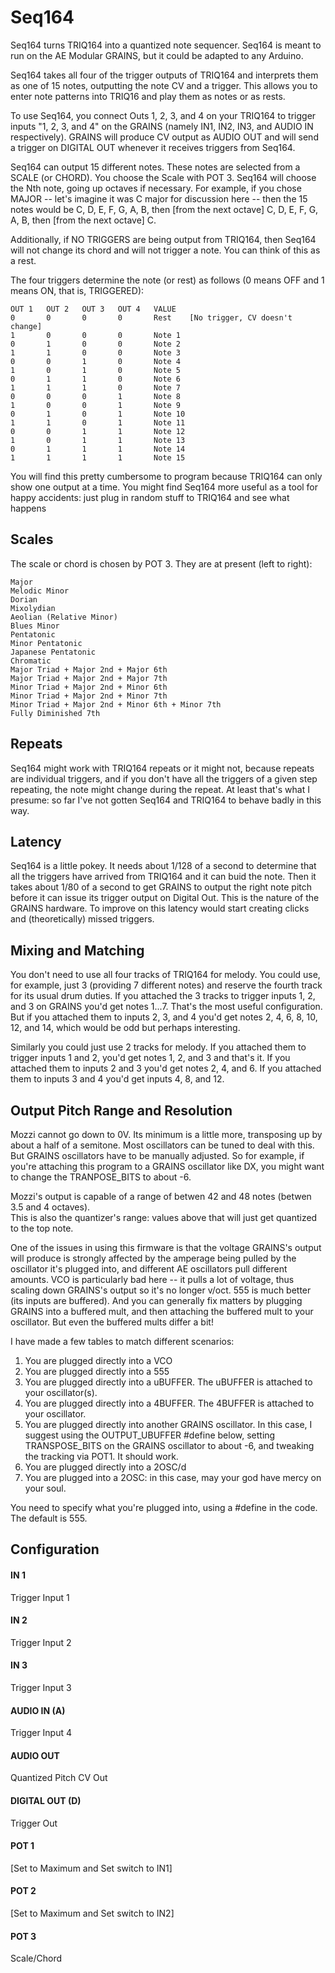 # Seq164

Seq164 turns TRIQ164 into a quantized note sequencer.  Seq164 is meant to run on the AE Modular GRAINS, 
but it could be adapted to any Arduino.

Seq164 takes all four of the trigger outputs of TRIQ164 and interprets them as one of 15 notes, outputting
the note CV and a trigger.  This allows you to enter note patterns into TRIQ16 and play them as notes or
as rests.

To use Seq164, you connect Outs 1, 2, 3, and 4 on your TRIQ164 to trigger inputs "1, 2, 3, and 4" on the
GRAINS (namely IN1, IN2, IN3, and AUDIO IN respectively).  GRAINS will produce CV output as AUDIO OUT and
will send a trigger on DIGITAL OUT whenever it receives triggers from Seq164.  

Seq164 can output 15 different notes.  These notes are selected from a SCALE (or CHORD).  You choose the 
Scale with POT 3.  Seq164 will choose the Nth note, going up octaves if necessary.  For example, if you
chose MAJOR -- let's imagine it was C major for discussion here -- then the 15 notes would be
C, D, E, F, G, A, B,  then [from the next octave] C, D, E, F, G, A, B, then [from the next octave] C.

Additionally, if NO TRIGGERS are being output from TRIQ164, then Seq164 will not change its chord and will 
not trigger a note.  You can think of this as a rest.

The four triggers determine the note (or rest) as follows (0 means OFF and 1 means ON, that is, TRIGGERED):


    OUT 1	OUT 2	OUT 3	OUT 4	VALUE
    0		0		0		0		Rest	[No trigger, CV doesn't change]
    1		0		0		0		Note 1
    0		1		0		0		Note 2
    1		1		0		0		Note 3
    0		0		1		0		Note 4
    1		0		1		0		Note 5
    0		1		1		0		Note 6
    1		1		1		0		Note 7
    0		0		0		1		Note 8
    1		0		0		1		Note 9
    0		1		0		1		Note 10
    1		1		0		1		Note 11
    0		0		1		1		Note 12
    1		0		1		1		Note 13
    0		1		1		1		Note 14
    1		1		1		1		Note 15

You will find this pretty cumbersome to program because TRIQ164 can only show one output at a time.
You might find Seq164 more useful as a tool for happy accidents: just plug in random stuff to
TRIQ164 and see what happens


## Scales

The scale or chord is chosen by POT 3.  They are at present (left to right):

    Major
    Melodic Minor 
    Dorian
    Mixolydian
    Aeolian (Relative Minor)
    Blues Minor
    Pentatonic
    Minor Pentatonic
    Japanese Pentatonic
    Chromatic
    Major Triad + Major 2nd + Major 6th
    Major Triad + Major 2nd + Major 7th
    Minor Triad + Major 2nd + Minor 6th
    Minor Triad + Major 2nd + Minor 7th
    Minor Triad + Major 2nd + Minor 6th + Minor 7th
    Fully Diminished 7th


## Repeats

Seq164 might work with TRIQ164 repeats or it might not, because repeats are individual triggers,
and if you don't have all the triggers of a given step repeating, the note might change during
the repeat.  At least that's what I presume: so far I've not gotten Seq164 and TRIQ164 to behave
badly in this way.


## Latency

Seq164 is a little pokey.  It needs about 1/128 of a second to determine that all the triggers
have arrived from TRIQ164 and it can buid the note.  Then it takes about 1/80 of a second to
get GRAINS to output the right note pitch before it can issue its trigger output on Digital Out.
This is the nature of the GRAINS hardware.  To improve on this latency would start creating clicks
and (theoretically) missed triggers. 


## Mixing and Matching

You don't need to use all four tracks of TRIQ164 for melody.  You could use, for example, just 3
(providing 7 different notes) and reserve the fourth track for its usual drum duties.  If you
attached the 3 tracks to trigger inputs 1, 2, and 3 on GRAINS you'd get notes 1...7.  That's the
most useful configuration.  But if you attached them to inputs 2, 3, and 4 you'd get notes 
2, 4, 6, 8, 10, 12, and 14, which would be odd but perhaps interesting.  

Similarly you could just use 2 tracks for melody.  If you attached
them to trigger inputs 1 and 2, you'd get notes 1, 2, and 3 and that's it.  If you attached
them to inputs 2 and 3 you'd get notes 2, 4, and 6.  If you attached them to inputs 3 and 4 you'd
get inputs 4, 8, and 12.



## Output Pitch Range and Resolution

Mozzi cannot go down to 0V.  Its minimum is a little more, transposing up by about a half
of a semitone.   Most oscillators can be tuned to deal with this.
But GRAINS oscillators have to be manually adjusted.  So for example, if you're attaching 
this program to a GRAINS oscillator like DX, you might want to change the TRANPOSE_BITS
to about -6.

Mozzi's output is capable of a range of betwen 42 and 48 notes (betwen 3.5 and 4 octaves).  
This is also the quantizer's range: values above that will just get quantized to the 
top note.

One of the issues in using this firmware is that
the voltage GRAINS's output will produce is strongly affected by the amperage being pulled
by the oscillator it's plugged into, and different AE oscillators pull different amounts.
VCO is particularly bad here -- it pulls a lot of voltage, thus scaling down GRAINS's output
so it's no longer v/oct.  555 is much better (its inputs are buffered).  And you can
generally fix matters by plugging GRAINS into a buffered mult, and then attaching
the buffered mult to your oscillator.  But even the buffered mults differ a bit!

I have made a few tables to match different scenarios:

1. You are plugged directly into a VCO
2. You are plugged directly into a 555
3. You are plugged directly into a uBUFFER.  The uBUFFER is attached to your oscillator(s).
4. You are plugged directly into a 4BUFFER.  The 4BUFFER is attached to your oscillator.
5. You are plugged directly into another GRAINS oscillator.  In this case, I suggest
   using the OUTPUT_UBUFFER #define below, setting TRANSPOSE_BITS on the GRAINS oscillator 
   to about -6, and tweaking the tracking via POT1.  It should work.
6. You are plugged directly into a 2OSC/d
7. You are plugged into a 2OSC: in this case, may your god have mercy on your soul.

You need to specify what you're plugged into, using a #define in the code.  The default is 555.



## Configuration

#### IN 1
Trigger Input 1
#### IN 2
Trigger Input 2
#### IN 3
Trigger Input 3
#### AUDIO IN (A)
Trigger Input 4
#### AUDIO OUT
Quantized Pitch CV Out
#### DIGITAL OUT (D) 
Trigger Out
#### POT 1
[Set to Maximum and Set switch to IN1]
#### POT 2
[Set to Maximum and Set switch to IN2]
#### POT 3
Scale/Chord
